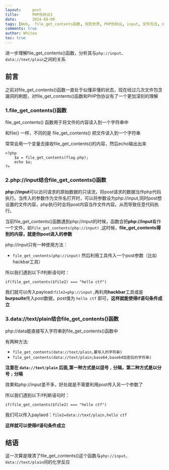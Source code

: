 ```yaml
---
layout:     post
title:      PHP伪协议3
date:       2024-08-09
tags: [Web,  file_get_contents函数, 攻防世界, PHP伪协议, input, 文件包含, data]
comments: true
author: Whitea
toc: true
---
```


进一步理解file_get_contents()函数，分析其与`php://input`、`data://text/plain`之间的关系

<!-- more -->

## 前言

之前对file_get_contents()函数一直处于似懂非懂的状态，现在经过几次文件包含漏洞的刷题，对file_get_contents()函数和PHP伪协议有了一个更加深刻的理解

### 1.file_get_contents()函数

file_get_contents() 函数用于将文件的内容读入到一个字符串中

和file() 一样，不同的是 file_get_contents() 把文件读入到一个字符串

常常会用一个变量去接收file_get_contents()的内容，然后echo输出出来

```
<?php
    $a = file_get_contents(flag.php);
    echo $a;
?>
```

### 2.php://input结合file_get_contents()函数

**php://input**可以访问请求的原始数据的只读流，将post请求的数据当作php代码执行。当传入的参数作为文件名打开时，可以将参数设为php://input,同时post想设置的文件内容，php执行时会将post内容当作文件内容。从而导致任意代码执行。

当前file_get_contents()函数遇到php://input的时候，函数会把**php://input**看作一个文件，如`file_get_contents(php://input)` ,这时候，**file_get_contents得到的内容，就是你post进入的参数**

php://input只有一种使用方法：
   - `file_get_contents(php://input)` 然后利用工具传入一个post参数（比如hackbar工具）

所以我们遇到以下if判断语句时：

```
if(file_get_contents($file2) === "hello ctf")
```

我们就可以传入payload:`file2=php://input` ,再利用**hackbar**工具或是**burpsuite**传入post数据，post值为 `hello ctf` 即可，**这样就能使得if语句条件成立**

### 3.data://text/plain结合file_get_contents()函数

php://data能直接写入字符串到file_get_contents()函数中

有两种方法:
   -  `file_get_contents(data://text/plain,要写入的字符串)`
   - `file_get_contents(data://text/plain;base64,base64加密后的字符串)`

**注意在 `data://text/plain` 后面,第一种方式是以逗号 `,` 分隔，第二种方式是以分号 `;` 分隔**

效果和php://input差不多，好处就是不需要利用post传入另一个参数了

所以我们遇到以下if判断语句时：

```
if(file_get_contents($file2) === "hello ctf")
```

我们可以传入paylaod：`file2=data://text/plain,hello ctf`

**这样就可以使得if语句条件成立**

## 结语

这一次算是理清了file_get_contents()这个函数与`php://input`、`data://text/plain`间的化学反应
